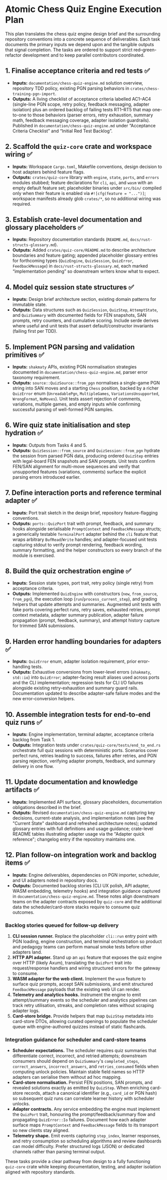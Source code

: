 # Atomic Chess Quiz Engine Execution Plan

This plan translates the chess quiz engine design brief and the surrounding repository conventions into a concrete sequence of deliverables. Each task documents the primary inputs we depend upon and the tangible outputs that signal completion. The tasks are ordered to support strict red–green-refactor development and to keep parallel contributors coordinated.

## 1. Finalise acceptance criteria and red tests ✅
- **Inputs:** `documentation/chess-quiz-engine.md` solution overview, repository TDD policy, existing PGN parsing behaviors in `crates/chess-training-pgn-import`.
- **Outputs:** A living checklist of acceptance criteria labelled AC1–AC4 (single-line PGN scope, retry policy, feedback messaging, adapter isolation) plus an ordered backlog of failing tests RT1–RT5 that map one-to-one to those behaviors (parser errors, retry exhaustion, summary math, feedback messaging coverage, adapter isolation guardrails). Published in `documentation/chess-quiz-engine.md` under “Acceptance Criteria Checklist” and “Initial Red Test Backlog”.

## 2. Scaffold the `quiz-core` crate and workspace wiring ✅
- **Inputs:** Workspace `Cargo.toml`, Makefile conventions, design decision to host adapters behind feature flags.
- **Outputs:** `crates/quiz-core` library with `engine`, `state`, `ports`, and `errors` modules stubbed; feature declarations for `cli`, `api`, and `wasm` with an empty default feature set; placeholder binaries under `src/bin/` compiled only when their feature is enabled via `#![cfg(feature = "...")]`; workspace manifests already glob `crates/*`, so no additional wiring was required.

## 3. Establish crate-level documentation and glossary placeholders ✅
- **Inputs:** Repository documentation standards (`README.md`, `docs/rust-structs-glossary.md`).
- **Outputs:** Added `crates/quiz-core/README.md` to describe architecture boundaries and feature gating; appended placeholder glossary entries for forthcoming types (`QuizEngine`, `QuizSession`, `QuizError`, `FeedbackMessage`) in `docs/rust-structs-glossary.md`, each marked “implementation pending” so downstream writers know what to expect.

## 4. Model quiz session state structures ✅
- **Inputs:** Design brief architecture section, existing domain patterns for immutable state.
- **Outputs:** Data structures such as `QuizSession`, `QuizStep`, `AttemptState`, and `QuizSummary` with documented fields for FEN snapshots, SAN prompts, retry counters, and cumulative scoring. Include serde derives where useful and unit tests that assert default/constructor invariants (failing first per TDD).

## 5. Implement PGN parsing and validation primitives ✅
- **Inputs:** `shakmaty` APIs, existing PGN normalisation strategies documented in `documentation/chess-quiz-engine.md`, parser error taxonomy requirement.
- **Outputs:** `source::QuizSource::from_pgn` normalises a single-game PGN string into SAN moves and a starting `Chess` position, backed by a richer `QuizError` enum (`UnreadablePgn`, `MultipleGames`, `VariationsUnsupported`, `WrongFormat`, `NoMoves`). Unit tests assert rejection of comments, variations, multiple games, and empty inputs while confirming successful parsing of well-formed PGN samples.

## 6. Wire quiz state initialisation and step hydration ✅
- **Inputs:** Outputs from Tasks 4 and 5.
- **Outputs:** `QuizSession::from_source` and `QuizSession::from_pgn` hydrate the session from parsed PGN data, producing ordered `QuizStep` entries with legal-board FEN snapshots and SAN prompts. Unit tests confirm FEN/SAN alignment for multi-move sequences and verify that unsupported features (variations, comments) surface the explicit parsing errors introduced earlier.

## 7. Define interaction ports and reference terminal adapter ✅
- **Inputs:** Port trait sketch in the design brief, repository feature-flagging conventions.
- **Outputs:** `ports::QuizPort` trait with prompt, feedback, and summary hooks alongside serialisable `PromptContext` and `FeedbackMessage` structs; a generically testable `TerminalPort` adapter behind the `cli` feature that wraps arbitrary `BufRead`/`Write` handles; and adapter-focused unit tests capturing stdout to verify prompt rendering, feedback wording, summary formatting, and the helper constructors so every branch of the module is exercised.

## 8. Build the quiz orchestration engine ✅
- **Inputs:** Session state types, port trait, retry policy (single retry) from acceptance criteria.
- **Outputs:** Implemented `QuizEngine` with constructors (`new`, `from_source`, `from_pgn`), the execution loop (`run`/`process_current_step`), and grading helpers that update attempts and summaries. Augmented unit tests with fake ports covering perfect runs, retry saves, exhausted retries, prompt context metadata, adapter summary publication, adapter failure propagation (prompt, feedback, summary), and attempt history capture for trimmed SAN submissions.

## 9. Harden error handling boundaries for adapters ✅
- **Inputs:** `QuizError` enum, adapter isolation requirement, prior error-handling tests.
- **Outputs:** Exhaustive conversions from lower-level errors (`shakmaty`, `std::io`) into `QuizError`; adapter-facing result aliases used across ports and the CLI implementation; regression tests for CLI I/O failures alongside existing retry-exhaustion and summary guard rails. Documentation updated to describe adapter-safe failure modes and the new error-conversion helpers.

## 10. Assemble integration tests for end-to-end quiz runs ✅
- **Inputs:** Engine implementation, terminal adapter, acceptance criteria backlog from Task 1.
- **Outputs:** Integration tests under `crates/quiz-core/tests/end_to_end.rs` orchestrate full quiz sessions with deterministic ports. Scenarios cover perfect runs, retries leading to success, failures after retries, and PGN parsing rejection, verifying adapter prompts, feedback, and summary delivery in one flow.

## 11. Update documentation and knowledge artifacts ✅
- **Inputs:** Implemented API surface, glossary placeholders, documentation obligations described in the brief.
- **Outputs:** Revised `documentation/chess-quiz-engine.md` capturing key decisions, current-state analysis, and implementation notes (see the "Current State" dashboard and refreshed architecture notes); updated glossary entries with full definitions and usage guidance; crate-level README tables illustrating adapter usage via the "Adapter quick reference"; changelog entry if the repository maintains one.

## 12. Plan follow-on integration work and backlog items ✅
- **Inputs:** Engine deliverables, dependencies on PGN importer, scheduler, and UI adapters noted in repository docs.
- **Outputs:** Documented backlog stories (CLI UX polish, API adapter, WASM embedding, telemetry hooks) and integration guidance captured in `documentation/chess-quiz-engine.md`. These notes align downstream teams on the adapter contracts exposed by `quiz-core` and the additional data the scheduler/card-store stacks require to consume quiz outcomes.

### Backlog stories queued for follow-up delivery
1. **CLI session runner.** Replace the placeholder `cli::run` entry point with PGN loading, engine construction, and terminal orchestration so product and pedagogy teams can perform manual smoke tests before other adapters land.
2. **HTTP API adapter.** Stand up an `api` feature that exposes the quiz engine over HTTP (likely Axum), translating the `QuizPort` trait into request/response handlers and wiring structured errors for the gateway to consume.
3. **WASM adapter for the web client.** Implement the `wasm` feature to surface quiz prompts, accept SAN submissions, and emit structured `FeedbackMessage` payloads that the existing web UI can render.
4. **Telemetry and analytics hooks.** Instrument the engine to emit attempt/summary events so the scheduler and analytics pipelines can track retry utilisation, streaks, and completion rates without scraping adapter logs.
5. **Card-store bridge.** Provide helpers that map `QuizStep` metadata into card-store DTOs, allowing curated openings to populate the scheduler queue with engine-authored quizzes instead of static flashcards.

### Integration guidance for scheduler and card-store teams
- **Scheduler expectations.** The scheduler requires quiz summaries that differentiate correct, incorrect, and retried attempts; downstream consumers should depend on `QuizSummary`'s `completed_steps`, `correct_answers`, `incorrect_answers`, and `retries_consumed` fields when computing unlock policies. Maintain stable field names so HTTP adapters can serialise them without ad hoc mapping.
- **Card-store normalisation.** Persist FEN positions, SAN prompts, and revealed solutions exactly as emitted by `QuizStep`. When enriching card-store records, attach a canonical identifier (e.g., `card_id` or PGN hash) so subsequent quiz runs can correlate learner history with scheduler unlocks.
- **Adapter contracts.** Any service embedding the engine must implement the `QuizPort` trait, honouring the prompt/feedback/summary flow and propagating `QuizError::Io` failures. Document how each adapter surface maps `PromptContext` and `FeedbackMessage` fields to its transport so new clients stay aligned.
- **Telemetry shape.** Emit events capturing `step_index`, learner responses, and retry consumption so scheduling algorithms and review dashboards can model difficulty. Prefer structured logs (JSON) or dedicated channels rather than parsing terminal output.

These tasks provide a clear pathway from design to a fully functioning `quiz-core` crate while keeping documentation, testing, and adapter isolation aligned with repository standards.
